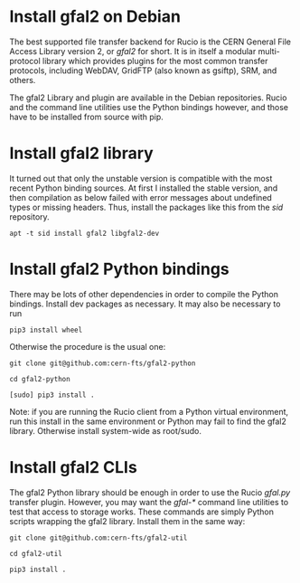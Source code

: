 Install gfal2 on Debian
=======================


The best supported file transfer backend for Rucio is the CERN General
File Access Library version 2, or *gfal2* for short.  It is in itself
a modular multi-protocol library which provides plugins for the most
common transfer protocols, including WebDAV, GridFTP (also known as
gsiftp), SRM, and others.

The gfal2 Library and plugin are available in the Debian
repositories. Rucio and the command line utilities use the Python
bindings however, and those have to be installed from source with pip.


# Install gfal2 library

It turned out that only the unstable version is compatible with the
most recent Python binding sources. At first I installed the stable
version, and then compilation as below failed with error messages
about undefined types or missing headers. Thus, install the packages
like this from the *sid* repository.


    apt -t sid install gfal2 libgfal2-dev


# Install gfal2 Python bindings

There may be lots of other dependencies in order to compile the Python
bindings. Install dev packages as necessary. It may also be necessary to run

    pip3 install wheel

Otherwise the procedure is the usual one:

    git clone git@github.com:cern-fts/gfal2-python
	
	cd gfal2-python
	
	[sudo] pip3 install .
	
Note: if you are running the Rucio client from a Python virtual
environment, run this install in the same environment or Python may
fail to find the gfal2 library. Otherwise install system-wide as
root/sudo.

	
# Install gfal2 CLIs

The gfal2 Python library should be enough in order to use the Rucio
*gfal.py* transfer plugin. However, you may want the *gfal-\** command
line utilities to test that access to storage works. These commands
are simply Python scripts wrapping the gfal2 library.  Install them in
the same way:

    git clone git@github.com:cern-fts/gfal2-util
   
    cd gfal2-util
   
    pip3 install .
   
